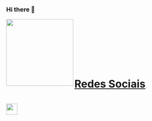 ### Hi there 👋

<div align="center">
  <a href="[https://github.com/rafaballerini](https://github.com/matheusCDuarte)">
  <img height="180em" align="left" src="https://github-readme-stats.vercel.app/api?username=matheusCDuarte&show_icons=true&theme=merko&include_all_commits=true&count_private=true"/>
</div>
<br><br><br><br><br><br><br>
 <div align="left">
   <h1>Redes Sociais</h1>
  </div>
<div style="display: inline_block"><br>
  <a href="https://www.linkedin.com/in/matheuscduarte/" target="_blank"><img height="30" width="30" src="https://www.mhe-sme.org/wp-content/uploads/2017/12/linkedin-icon.png" target="_blank"></a> 
</div>

